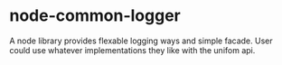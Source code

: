 # node-common-logger
A node library provides flexable logging ways and simple facade. User could use whatever implementations they like with the unifom api.
